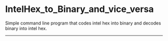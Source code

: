 # IntelHex_to_Binary_and_vice_versa

Simple command line program that codes intel hex into binary and decodes binary into intel hex.

---
